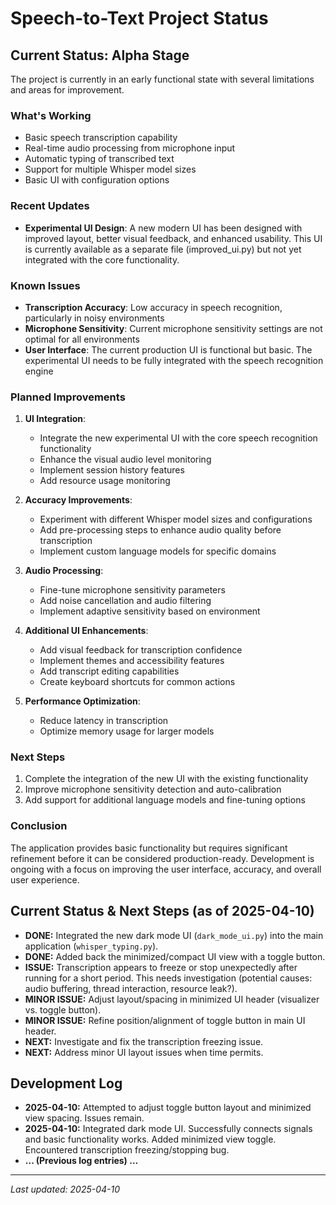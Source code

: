 # Speech-to-Text Project Status

## Current Status: Alpha Stage

The project is currently in an early functional state with several limitations and areas for improvement.

### What's Working
- Basic speech transcription capability
- Real-time audio processing from microphone input
- Automatic typing of transcribed text
- Support for multiple Whisper model sizes
- Basic UI with configuration options

### Recent Updates
- **Experimental UI Design**: A new modern UI has been designed with improved layout, better visual feedback, and enhanced usability. This UI is currently available as a separate file (improved_ui.py) but not yet integrated with the core functionality.

### Known Issues
- **Transcription Accuracy**: Low accuracy in speech recognition, particularly in noisy environments
- **Microphone Sensitivity**: Current microphone sensitivity settings are not optimal for all environments
- **User Interface**: The current production UI is functional but basic. The experimental UI needs to be fully integrated with the speech recognition engine

### Planned Improvements
1. **UI Integration**:
   - Integrate the new experimental UI with the core speech recognition functionality
   - Enhance the visual audio level monitoring
   - Implement session history features
   - Add resource usage monitoring

2. **Accuracy Improvements**:
   - Experiment with different Whisper model sizes and configurations
   - Add pre-processing steps to enhance audio quality before transcription
   - Implement custom language models for specific domains

3. **Audio Processing**:
   - Fine-tune microphone sensitivity parameters
   - Add noise cancellation and audio filtering
   - Implement adaptive sensitivity based on environment

4. **Additional UI Enhancements**:
   - Add visual feedback for transcription confidence
   - Implement themes and accessibility features
   - Add transcript editing capabilities
   - Create keyboard shortcuts for common actions

5. **Performance Optimization**:
   - Reduce latency in transcription
   - Optimize memory usage for larger models

### Next Steps
1. Complete the integration of the new UI with the existing functionality
2. Improve microphone sensitivity detection and auto-calibration
3. Add support for additional language models and fine-tuning options

### Conclusion
The application provides basic functionality but requires significant refinement before it can be considered production-ready. Development is ongoing with a focus on improving the user interface, accuracy, and overall user experience.

## Current Status & Next Steps (as of 2025-04-10)

*   **DONE:** Integrated the new dark mode UI (`dark_mode_ui.py`) into the main application (`whisper_typing.py`).
*   **DONE:** Added back the minimized/compact UI view with a toggle button.
*   **ISSUE:** Transcription appears to freeze or stop unexpectedly after running for a short period. This needs investigation (potential causes: audio buffering, thread interaction, resource leak?).
*   **MINOR ISSUE:** Adjust layout/spacing in minimized UI header (visualizer vs. toggle button).
*   **MINOR ISSUE:** Refine position/alignment of toggle button in main UI header.
*   **NEXT:** Investigate and fix the transcription freezing issue.
*   **NEXT:** Address minor UI layout issues when time permits.

## Development Log

*   **2025-04-10:** Attempted to adjust toggle button layout and minimized view spacing. Issues remain.
*   **2025-04-10:** Integrated dark mode UI. Successfully connects signals and basic functionality works. Added minimized view toggle. Encountered transcription freezing/stopping bug.
*   **... (Previous log entries) ...**

---
*Last updated: 2025-04-10* 